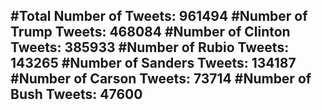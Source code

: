 #Total Number of Tweets: 961494 
#Number of Trump Tweets: 468084
#Number of Clinton Tweets: 385933
#Number of Rubio Tweets: 143265
#Number of Sanders Tweets: 134187
#Number of Carson Tweets: 73714
#Number of Bush Tweets: 47600
---
